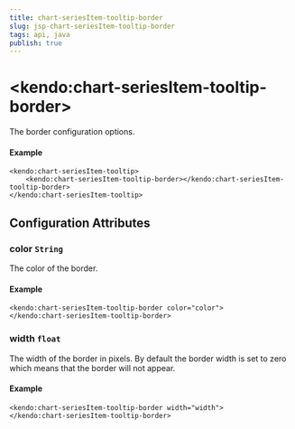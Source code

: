 ```yaml
---
title: chart-seriesItem-tooltip-border
slug: jsp-chart-seriesItem-tooltip-border
tags: api, java
publish: true
---
```


# \<kendo:chart-seriesItem-tooltip-border\>

The border configuration options.

#### Example
    <kendo:chart-seriesItem-tooltip>
        <kendo:chart-seriesItem-tooltip-border></kendo:chart-seriesItem-tooltip-border>
    </kendo:chart-seriesItem-tooltip>

## Configuration Attributes

### color `String`

The color of the border.

#### Example
    <kendo:chart-seriesItem-tooltip-border color="color">
    </kendo:chart-seriesItem-tooltip-border>

### width `float`

The width of the border in pixels. By default the border width is set to zero which means that the border will not appear.

#### Example
    <kendo:chart-seriesItem-tooltip-border width="width">
    </kendo:chart-seriesItem-tooltip-border>

